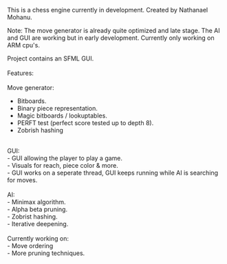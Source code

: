 This is a chess engine currently in development. Created by Nathanael Mohanu. <br />

Note: The move generator is already quite optimized and late stage. The AI and GUI are working but in early development. Currently only working on ARM cpu's.

Project contains an SFML GUI.<br />
<br />
Features: <br />
<br />
Move generator: <br />
- Bitboards.<br />
- Binary piece representation.<br />
- Magic bitboards / lookuptables.<br />
- PERFT test (perfect score tested up to depth 8).<br />
- Zobrish hashing <br />
<br />
GUI:<br />
- GUI allowing the player to play a game.<br />
- Visuals for reach, piece color & more.<br />
- GUI works on a seperate thread, GUI keeps running while AI is searching for moves. <br />
<br />
AI:<br />
- Minimax algorithm. <br />
- Alpha beta pruning. <br />
- Zobrist hashing. <br />
- Iterative deepening.
<br />
<br />
Currently working on:<br />
- Move ordering <br />
- More pruning techniques. <br />
